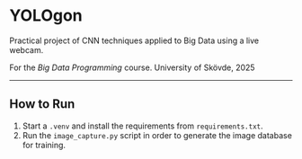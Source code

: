 # YOLOgon
Practical project of CNN techniques applied to Big Data using a live webcam.

For the _Big Data Programming_ course. University of Skövde, 2025

---

## How to Run

1. Start a `.venv` and install the requirements from `requirements.txt`.
2. Run the `image_capture.py` script in order to generate the image database for training.

